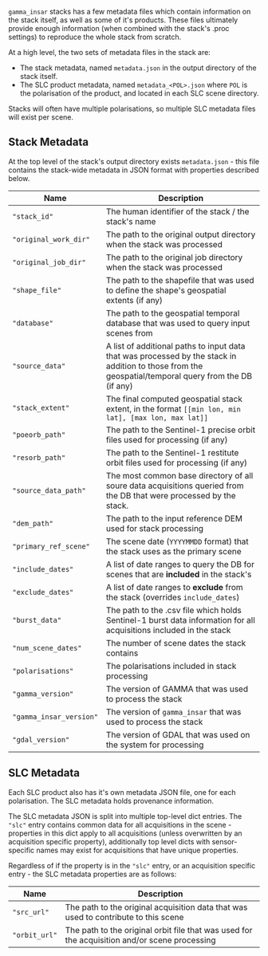 `gamma_insar` stacks has a few metadata files which contain information on the stack itself, as well as some of it's products.  These files ultimately provide enough information (when combined with the stack's .proc settings) to reproduce the whole stack from scratch.

At a high level, the two sets of metadata files in the stack are:
 * The stack metadata, named `metadata.json` in the output directory of the stack itself.
 * The SLC product metadata, named `metadata_<POL>.json` where `POL` is the polarisation of the product, and located in each SLC scene directory.

Stacks will often have multiple polarisations, so multiple SLC metadata files will exist per scene.

## Stack Metadata ##

At the top level of the stack's output directory exists `metadata.json` - this file contains the stack-wide metadata in JSON format with properties described below.

| Name | Description|
| --- | --- |
|`"stack_id"`|The human identifier of the stack / the stack's name|
|`"original_work_dir"`|The path to the original output directory when the stack was processed|
|`"original_job_dir"`|The path to the original job directory when the stack was processed|
|`"shape_file"`|The path to the shapefile that was used to define the shape's geospatial extents (if any)|
|`"database"`|The path to the geospatial temporal database that was used to query input scenes from|
|`"source_data"`|A list of additional paths to input data that was processed by the stack in addition to those from the geospatial/temporal query from the DB (if any)|
|`"stack_extent"`|The final computed geospatial stack extent, in the format `[[min lon, min lat], [max lon, max lat]]`|
|`"poeorb_path"`|The path to the Sentinel-1 precise orbit files used for processing (if any)|
|`"resorb_path"`|The path to the Sentinel-1 restitute orbit files used for processing (if any)|
|`"source_data_path"`|The most common base directory of all soure data acquisitions queried from the DB that were processed by the stack.|
|`"dem_path"`|The path to the input reference DEM used for stack processing|
|`"primary_ref_scene"`|The scene date (`YYYYMMDD` format) that the stack uses as the primary scene|
|`"include_dates"`|A list of date ranges to query the DB for scenes that are **included** in the stack's|
|`"exclude_dates"`|A list of date ranges to **exclude** from the stack (overrides `include_dates`)|
|`"burst_data"`|The path to the .csv file which holds Sentinel-1 burst data information for all acquisitions included in the stack|
|`"num_scene_dates"`|The number of scene dates the stack contains|
|`"polarisations"`|The polarisations included in stack processing|
|`"gamma_version"`|The version of GAMMA that was used to process the stack|
|`"gamma_insar_version"`|The version of `gamma_insar` that was used to process the stack|
|`"gdal_version"`|The version of GDAL that was used on the system for processing|

## SLC Metadata ##

Each SLC product also has it's own metadata JSON file, one for each polarisation.  The SLC metadata holds provenance information.

The SLC metadata JSON is split into multiple top-level dict entries.  The `"slc"` entry contains common data for all acquisitions in the scene - properties in this dict apply to all acquisitions (unless overwritten by an acquisition specific property), additionally top level dicts with sensor-specific names may exist for acquisitions that have unique properties.

Regardless of if the property is in the `"slc"` entry, or an acquisition specific entry - the SLC metadata properties are as follows:

| Name | Description|
| --- | --- |
|`"src_url"`|The path to the original acquisition data that was used to contribute to this scene|
|`"orbit_url"`|The path to the original orbit file that was used for the acquisition and/or scene processing|
